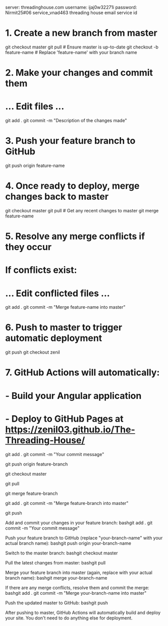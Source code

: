 server: threadinghouse.com
username: ijaj0w32271i
password: Nirmit25#06
service_vnad463 threading house email service id

# 1. Create a new branch from master
git checkout master
git pull  # Ensure master is up-to-date
git checkout -b feature-name  # Replace 'feature-name' with your branch name

# 2. Make your changes and commit them
# ... Edit files ...
git add .
git commit -m "Description of the changes made"

# 3. Push your feature branch to GitHub
git push origin feature-name

# 4. Once ready to deploy, merge changes back to master
git checkout master
git pull  # Get any recent changes to master
git merge feature-name

# 5. Resolve any merge conflicts if they occur
# If conflicts exist:
# ... Edit conflicted files ...
git add .
git commit -m "Merge feature-name into master"

# 6. Push to master to trigger automatic deployment
git push
git checkout zenil
# 7. GitHub Actions will automatically:
#    - Build your Angular application
#    - Deploy to GitHub Pages at https://zenil03.github.io/The-Threading-House/

<!-- create new branch and push it to master it will auto deploy-->

git add .
git commit -m "Your commit message"

git push origin feature-branch

git checkout master

git pull

git merge feature-branch

git add .
git commit -m "Merge feature-branch into master"

git push


<!--  -->

Add and commit your changes in your feature branch:
bashgit add .
git commit -m "Your commit message"

Push your feature branch to GitHub (replace "your-branch-name" with your actual branch name):
bashgit push origin your-branch-name

Switch to the master branch:
bashgit checkout master

Pull the latest changes from master:
bashgit pull

Merge your feature branch into master (again, replace with your actual branch name):
bashgit merge your-branch-name

If there are any merge conflicts, resolve them and commit the merge:
bashgit add .
git commit -m "Merge your-branch-name into master"

Push the updated master to GitHub:
bashgit push


After pushing to master, GitHub Actions will automatically build and deploy your site. You don't need to do anything else for deployment.